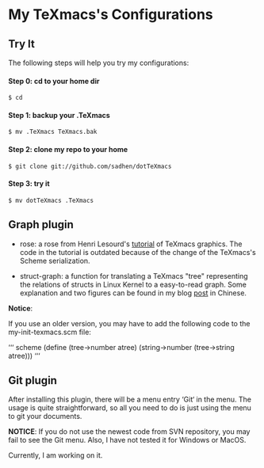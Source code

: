 # My TeXmacs's Configurations

## Try It
The following steps will help you try my configurations:
#### Step 0: cd to your home dir
`$ cd`
#### Step 1: backup your .TeXmacs
`$ mv .TeXmacs TeXmacs.bak`
#### Step 2: clone my repo to your home
`$ git clone git://github.com/sadhen/dotTeXmacs`
#### Step 3: try it
`$ mv dotTeXmacs .TeXmacs`

## Graph plugin
+ rose: a rose from Henri Lesourd's [tutorial](http://texmacs.org/tmweb/documents/tutorials/TeXmacs-graphics-tutorial.pdf) of TeXmacs graphics. The code in the tutorial is outdated because of the change of the TeXmacs's Scheme serialization.

+ struct-graph: a function for translating a TeXmacs "tree" representing the relations of structs in Linux Kernel to a easy-to-read graph. Some explanation and two figures can be found in my blog [post](http://sadhen.com/2014/11/09/texmacs-graphics-struct/) in Chinese.

**Notice**:

If you use an older version, you may have to add the following code to the my-init-texmacs.scm file:

‘‘‘ scheme
(define (tree->number atree)
        (string->number (tree->string atree)))
‘‘‘


## Git plugin
After installing this plugin, there will be a menu entry ‘Git‘ in the menu. The usage is quite straightforward, so all you need to do is just using the menu to git your documents.

**NOTICE**: If you do not use the newest code from SVN repository, you may fail to see the Git menu. Also, I have not tested it for Windows or MacOS.

Currently, I am working on it.
